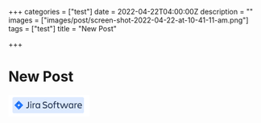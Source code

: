 +++
categories = ["test"]
date = 2022-04-22T04:00:00Z
description = ""
images = ["images/post/screen-shot-2022-04-22-at-10-41-11-am.png"]
tags = ["test"]
title = "New Post"

+++
# New Post

![](/static/images/post/screen-shot-2022-04-22-at-10-41-42-am.png)